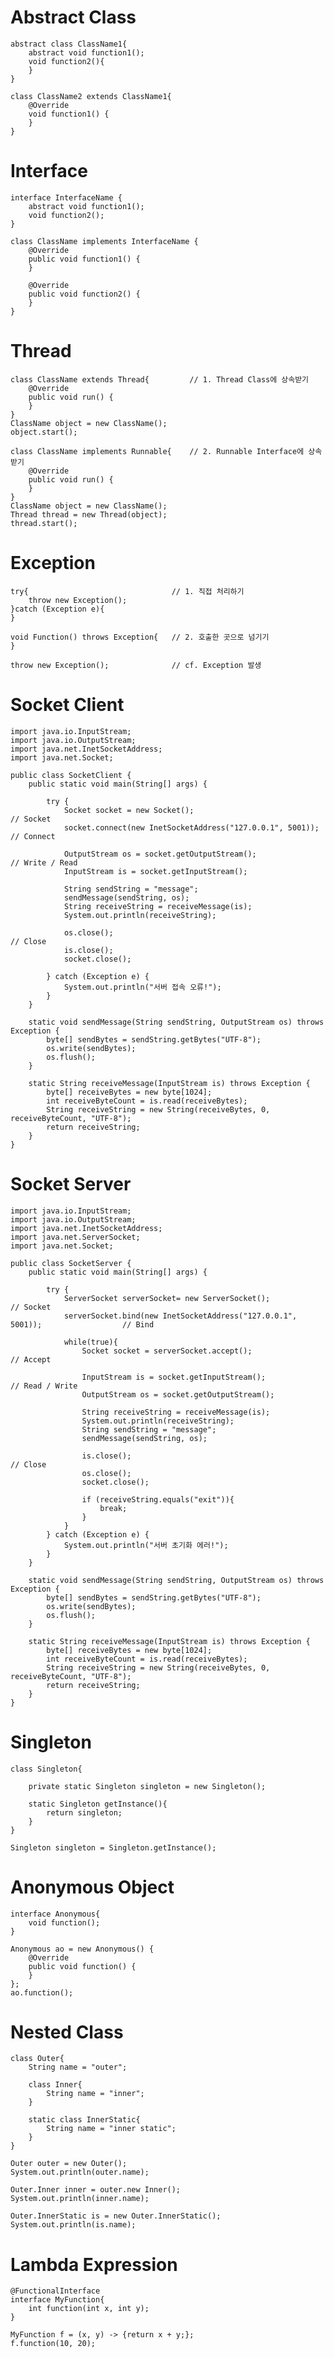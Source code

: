 
# Abstract Class
    abstract class ClassName1{
        abstract void function1();
        void function2(){
        }
    }

    class ClassName2 extends ClassName1{
        @Override
        void function1() {
        }
    }

# Interface

    interface InterfaceName {
        abstract void function1();
        void function2();
    }
    
    class ClassName implements InterfaceName {
        @Override
        public void function1() {
        }
        
        @Override
        public void function2() {
        }
    }

# Thread

    class ClassName extends Thread{         // 1. Thread Class에 상속받기
        @Override
        public void run() {
        }
    }
    ClassName object = new ClassName();
    object.start();
  
    class ClassName implements Runnable{    // 2. Runnable Interface에 상속받기
        @Override
        public void run() {
        }
    }
    ClassName object = new ClassName();
    Thread thread = new Thread(object);
    thread.start();

# Exception 
    
    try{                                // 1. 직접 처리하기
        throw new Exception();
    }catch (Exception e){
    }

    void Function() throws Exception{   // 2. 호출한 곳으로 넘기기
    }
    
    throw new Exception();              // cf. Exception 발생
    
# Socket Client

    import java.io.InputStream;
    import java.io.OutputStream;
    import java.net.InetSocketAddress;
    import java.net.Socket;

    public class SocketClient {
        public static void main(String[] args) {

            try {
                Socket socket = new Socket();                                                 // Socket
                socket.connect(new InetSocketAddress("127.0.0.1", 5001));                     // Connect

                OutputStream os = socket.getOutputStream();                                   // Write / Read
                InputStream is = socket.getInputStream();

                String sendString = "message";
                sendMessage(sendString, os);
                String receiveString = receiveMessage(is);
                System.out.println(receiveString);

                os.close();                                                                   // Close
                is.close();
                socket.close();

            } catch (Exception e) {
                System.out.println("서버 접속 오류!");
            }
        }
        
        static void sendMessage(String sendString, OutputStream os) throws Exception {
            byte[] sendBytes = sendString.getBytes("UTF-8");
            os.write(sendBytes);
            os.flush();
        }
        
        static String receiveMessage(InputStream is) throws Exception {
            byte[] receiveBytes = new byte[1024];
            int receiveByteCount = is.read(receiveBytes);
            String receiveString = new String(receiveBytes, 0, receiveByteCount, "UTF-8");
            return receiveString;
        }
    }
    
# Socket Server

    import java.io.InputStream;
    import java.io.OutputStream;
    import java.net.InetSocketAddress;
    import java.net.ServerSocket;
    import java.net.Socket;

    public class SocketServer {
        public static void main(String[] args) {

            try {
                ServerSocket serverSocket= new ServerSocket();                                // Socket
                serverSocket.bind(new InetSocketAddress("127.0.0.1", 5001));                  // Bind

                while(true){
                    Socket socket = serverSocket.accept();                                    // Accept

                    InputStream is = socket.getInputStream();                                 // Read / Write
                    OutputStream os = socket.getOutputStream();

                    String receiveString = receiveMessage(is);
                    System.out.println(receiveString);
                    String sendString = "message";
                    sendMessage(sendString, os);

                    is.close();                                                               // Close
                    os.close();
                    socket.close();

                    if (receiveString.equals("exit")){
                        break;
                    }
                }
            } catch (Exception e) {
                System.out.println("서버 초기화 에러!");
            }
        }

        static void sendMessage(String sendString, OutputStream os) throws Exception {
            byte[] sendBytes = sendString.getBytes("UTF-8");
            os.write(sendBytes);
            os.flush();
        }

        static String receiveMessage(InputStream is) throws Exception {
            byte[] receiveBytes = new byte[1024];
            int receiveByteCount = is.read(receiveBytes);
            String receiveString = new String(receiveBytes, 0, receiveByteCount, "UTF-8");
            return receiveString;
        }
    }
    
# Singleton

    class Singleton{

        private static Singleton singleton = new Singleton();

        static Singleton getInstance(){
            return singleton;
        }
    }

    Singleton singleton = Singleton.getInstance();

# Anonymous Object

    interface Anonymous{
        void function();
    }

    Anonymous ao = new Anonymous() {
        @Override
        public void function() {
        }
    };
    ao.function();

# Nested Class

    class Outer{
        String name = "outer";
        
        class Inner{
            String name = "inner";
        }
        
        static class InnerStatic{
            String name = "inner static";
        }
    }

    Outer outer = new Outer();
    System.out.println(outer.name);

    Outer.Inner inner = outer.new Inner();
    System.out.println(inner.name);

    Outer.InnerStatic is = new Outer.InnerStatic();
    System.out.println(is.name);

# Lambda Expression 

    @FunctionalInterface
    interface MyFunction{
        int function(int x, int y);
    }

    MyFunction f = (x, y) -> {return x + y;};
    f.function(10, 20);
